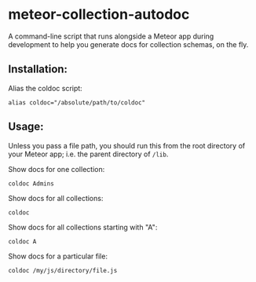 # meteor-collection-autodoc
A command-line script that runs alongside a Meteor app during development to help you generate docs for collection schemas, on the fly.

## Installation:
Alias the coldoc script:
```
alias coldoc="/absolute/path/to/coldoc"
```

## Usage:
Unless you pass a file path, you should run this from the root directory of your Meteor app; i.e. the parent directory of `/lib`.

Show docs for one collection:
```
coldoc Admins
```

Show docs for all collections:
```
coldoc
```

Show docs for all collections starting with "A":
```
coldoc A
```

Show docs for a particular file:
```
coldoc /my/js/directory/file.js
```
